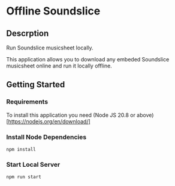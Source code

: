 # Offline Soundslice

## Descrption
Run Soundslice musicsheet locally.

This application allows you to download any embeded Soundslice musicsheet online and run it locally offline.

## Getting Started
### Requirements
To install this application you need (Node JS 20.8 or above)[https://nodejs.org/en/download/]

### Install Node Dependencies
`npm install`

### Start Local Server
`npm run start`